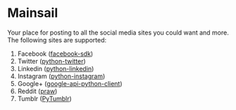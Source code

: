 # Mainsail
Your place for posting to all the social media sites you could want and more. The following sites are supported:

1. Facebook ([facebook-sdk](https://facebook-sdk.readthedocs.io/en/latest/))
2. Twitter ([python-twitter](https://github.com/bear/python-twitter))
3. Linkedin ([python-linkedin](https://github.com/ozgur/python-linkedin))
4. Instagram ([python-instagram](https://github.com/facebookarchive/python-instagram))
5. Google+ ([google-api-python-client](https://developers.google.com/api-client-library/python/auth/api-keys))
6. Reddit ([praw](https://praw.readthedocs.io/en/latest/))
7. Tumblr ([PyTumblr](https://github.com/tumblr/pytumblr))